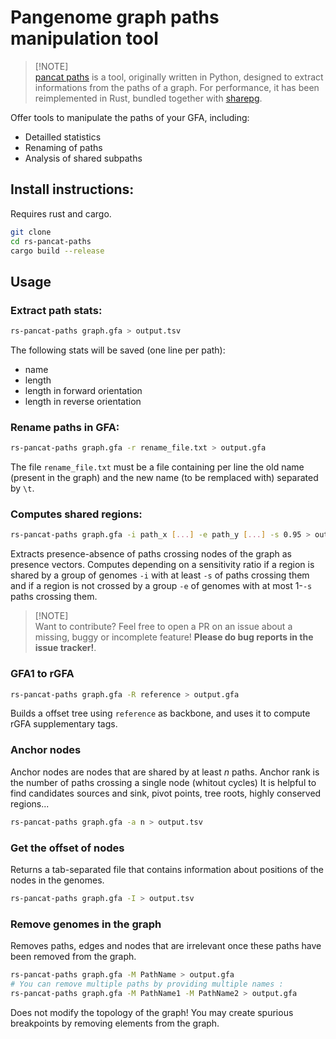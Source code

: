 # Pangenome graph paths manipulation tool

> [!NOTE]\
>  [pancat paths](https://github.com/dubssieg/pancat) is a tool, originally written in Python, designed to extract informations from the paths of a graph. For performance, it has been reimplemented in Rust, bundled together with [sharepg](https://github.com/dubssieg/sharepg).

Offer tools to manipulate the paths of your GFA, including:
+ Detailled statistics
+ Renaming of paths
+ Analysis of shared subpaths

## Install instructions:

Requires rust and cargo.

```bash
git clone 
cd rs-pancat-paths
cargo build --release
```

## Usage

### Extract path stats:

```bash
rs-pancat-paths graph.gfa > output.tsv
```

The following stats will be saved (one line per path):
+ name
+ length
+ length in forward orientation
+ length in reverse orientation

### Rename paths in GFA:

```bash
rs-pancat-paths graph.gfa -r rename_file.txt > output.gfa
```

The file `rename_file.txt` must be a file containing per line the old name (present in the graph) and the new name (to be remplaced with) separated by `\t`.

### Computes shared regions:

```bash
rs-pancat-paths graph.gfa -i path_x [...] -e path_y [...] -s 0.95 > output.tsv
```

Extracts presence-absence of paths crossing nodes of the graph as presence vectors. Computes depending on a sensitivity ratio if a region is shared by a group of genomes `-i` with at least `-s` of paths crossing them and if a region is not crossed by a group `-e` of genomes with at most 1-`-s` paths crossing them.

> [!NOTE]\
> Want to contribute? Feel free to open a PR on an issue about a missing, buggy or incomplete feature! **Please do bug reports in the issue tracker!**.

### GFA1 to rGFA

```bash
rs-pancat-paths graph.gfa -R reference > output.gfa
```

Builds a offset tree using `reference` as backbone, and uses it to compute rGFA supplementary tags.


### Anchor nodes

Anchor nodes are nodes that are shared by at least $n$ paths. Anchor rank is the number of paths crossing a single node (whitout cycles)
It is helpful to find candidates sources and sink, pivot points, tree roots, highly conserved regions...

```bash
rs-pancat-paths graph.gfa -a n > output.tsv
```

### Get the offset of nodes

Returns a tab-separated file that contains information about positions of the nodes in the genomes.

```bash
rs-pancat-paths graph.gfa -I > output.tsv
```

### Remove genomes in the graph

Removes paths, edges and nodes that are irrelevant once these paths have been removed from the graph.

```bash
rs-pancat-paths graph.gfa -M PathName > output.gfa
# You can remove multiple paths by providing multiple names :
rs-pancat-paths graph.gfa -M PathName1 -M PathName2 > output.gfa
```
Does not modify the topology of the graph! You may create spurious breakpoints by removing elements from the graph.